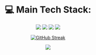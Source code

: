 <div align="center">
  
# 💻 Main Tech Stack:
[![][python-shield]][python] [![][django-shield]][django] [![][tailwind-shield]][tailwind] [![][postgresql-shield]][postgresql]

[python]: http://python.org
[python-shield]: https://img.shields.io/badge/python-3670A0?style=for-the-badge&logo=python&logoColor=ffdd54

[django]: https://www.djangoproject.com
[django-shield]: https://img.shields.io/badge/django-%23214a35.svg?style=for-the-badge&logo=django&logoColor=white

[tailwind]: https://tailwindcss.com
[tailwind-shield]: https://img.shields.io/badge/TailwindCSS-%2362b9f3.svg?style=for-the-badge&logo=tailwindcss&logoColor=white

[postgresql]: https://www.postgresql.org
[postgresql-shield]: https://img.shields.io/badge/postgresql-%2340698c.svg?style=for-the-badge&logo=postgresql&logoColor=white

[![GitHub Streak](https://github-readme-streak-stats.herokuapp.com?user=fabianbrn&card_height=175)](https://git.io/streak-stats) <br/>
  
![](https://komarev.com/ghpvc/?username=fabianbrn&color=456f9c)

</div>

